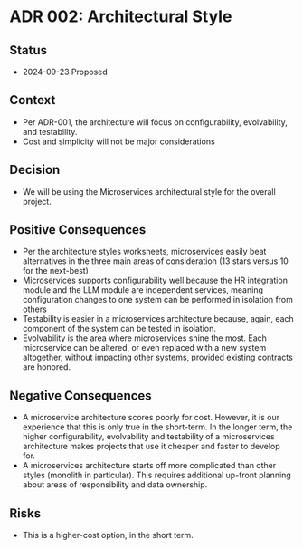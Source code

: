 # ADR 002: Architectural Style

## Status

- 2024-09-23 Proposed

## Context

- Per ADR-001, the architecture will focus on configurability, evolvability, and testability.
- Cost and simplicity will not be major considerations

## Decision

- We will be using the Microservices architectural style for the overall project.

## Positive Consequences

- Per the architecture styles worksheets, microservices easily beat alternatives in the three main areas of consideration (13 stars versus 10 for the next-best)
- Microservices supports configurability well because the HR integration module and the LLM module are independent services, meaning configuration changes to one system can be performed in isolation from others
- Testability is easier in a microservices architecture because, again, each component of the system can be tested in isolation.
- Evolvability is the area where microservices shine the most. Each microservice can be altered, or even replaced with a new system altogether, without impacting other systems, provided existing contracts are honored.

## Negative Consequences

- A microservice architecture scores poorly for cost. However, it is our experience that this is only true in the short-term. In the longer term, the higher configurability, evolvability and testability of a microservices architecture makes projects that use it cheaper and faster to develop for.
- A microservices architecture starts off more complicated than other styles (monolith in particular). This requires additional up-front planning about areas of responsibility and data ownership.

## Risks

- This is a higher-cost option, in the short term.
